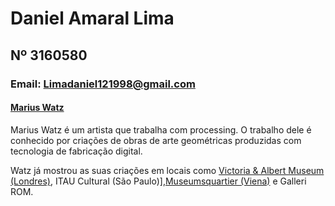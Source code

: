# Daniel Amaral Lima

## Nº 3160580

### Email: Limadaniel121998@gmail.com

#### [Marius Watz](http://mariuswatz.com)


Marius Watz é um artista que trabalha com processing. O trabalho dele é conhecido por criações de obras de arte geométricas produzidas com tecnologia de fabricação digital.

Watz já mostrou as suas criações em locais como [Victoria & Albert Museum (Londres)](https://pt.wikipedia.org/wiki/Victoria_and_Albert_Museum), ITAU Cultural (São Paulo)],[Museumsquartier (Viena)](https://pt.wikipedia.org/wiki/Museumsquartier) e Galleri ROM.

